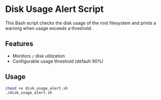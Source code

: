 # Disk Usage Alert Script

This Bash script checks the disk usage of the root filesystem and prints a warning when usage exceeds a threshold.

## Features

- Monitors `/` disk utilization
- Configurable usage threshold (default 90%)

## Usage
```bash
chmod +x disk_usage_alert.sh
./disk_usage_alert.sh
```
